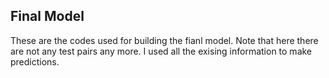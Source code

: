 ## Final Model

These are the codes used for building the fianl model. Note that 
here there are not any test pairs any more. I used all the exising information to make 
predictions.